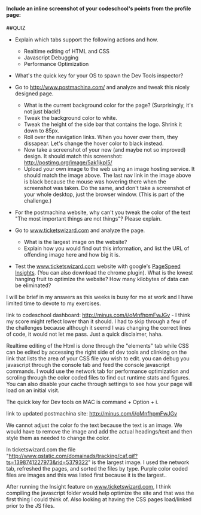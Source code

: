 #### Include an inline screenshot of your codeschool's points from the profile page:

<!-- Modify the Markdown to include your answers. Don't delete the questions! -->

##QUIZ
* Explain which tabs support the following actions and how.
  * Realtime editing of HTML and CSS 
  * Javascript Debugging
  * Performance Optimization 

* What's the quick key for your OS to spawn the Dev Tools inspector?

* Go to http://www.postmachina.com/ and analyze and tweak this nicely designed page.
  * What is the current background color for the page?  (Surprisingly, it's not just black!)
  * Tweak the background color to white.
  * Tweak the height of the side bar that contains the logo.  Shrink it down to 85px.
  * Roll over the navigation links.  When you hover over them, they dissapear.  Let's change the hover color to black instead.
  * Now take a screenshot of your new (and maybe not so improved) design.  It should match this screenshot: http://postimg.org/image/5ak1jkpl5/
  * Upload your own image to the web using an image hosting service.  It should match the image above. The last nav link in the image above is black because the mouse was hovering there when the screenshot was taken. Do the same, and don't take a screenshot of your whole desktop, just the browser window. (This is part of the challenge.)

* For the postmachina website, why can't you tweak the color of the text "The most important things are not things"?  Please explain.

* Go to www.ticketswizard.com and analyze the page.  
  * What is the largest image on the website? 
  * Explain how you would find out this information, and list the URL of offending image here and how big it is.

* Test the www.ticketswizard.com website with google's [PageSpeed Insights](http://www.ticketswizard.com/).  (You can also download the chrome plugin).  What is the lowest hanging fruit to optimize the website?  How many kilobytes of data can be eliminated?


I will be brief in my answers as this weeks is busy for me at work and I have limited time to devote to my exercises.

link to codeschool dashboard: http://minus.com/i/oMnfhpmFwJGv -  I think my score might reflect lower than it should.  I had to skip through a few of the challenges because although it seemd I was changing the correct lines of code, it would not let me pass.  Just a quick disclaimer, haha.

Realtime editing of the Html is done through the "elements" tab while CSS can be edited by accessing the right side of dev tools and clinking on the link that lists the area of your CSS file you wish to edit. you can debug you javascript through the console tab and feed the console javascript commands.  I would use the network tab for performance optimization and scroling through the color coded files to find out runtime stats and figures.  You can also disable your cache through settings to see how your page will load on an initial visit.

The quick key for Dev tools on MAC is command + Option + i.

link to updated postmachina site:  http://minus.com/i/oMnfhpmFwJGv

We cannot adjust the color fo the text because the text is an image.  We would have to remove the image and add the actual headings/text and then style them as needed to change the color.

In ticketswizard.com the file "http://www.gstatic.com/domainads/tracking/caf.gif?ts=1398741227973&rid=5379322" is the largest image.  I used the network tab, refreshed the pages, and sorted the files by type.  Purple color coded files are images and this was listed first because it is the largest..

After running the Insight feature on www.ticketswizard.com, I think compiling the javascript folder would help optimize the site and that was the first thing I could think of.  Also looking at having the CSS pages load/linked prior to the JS files.

